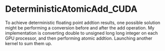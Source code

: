 # DeterministicAtomicAdd_CUDA
To achieve deterministic floating point addtion results, one possible solution might be performing a conversion before and after the add operation. My implementation is converting double to unsigned long long integer on each GPU processor, and then performing atomic addtion. Launching another kernel to sum them up. 
